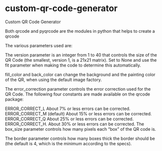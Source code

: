 # custom-qr-code-generator
Custom QR Code Generator

Both qrcode and pyqrcode are the modules in python that helps to create a qrcode

The various parameters used are:

The version parameter is an integer from 1 to 40 that controls the size of the QR Code (the smallest, version 1, is a 21x21 matrix). Set to None and use the fit parameter when making the code to determine this automatically.

fill_color and back_color can change the background and the painting color of the QR, when using the default image factory.

The error_correction parameter controls the error correction used for the QR Code. The following four constants are made available on the qrcode package:

ERROR_CORRECT_L
About 7% or less errors can be corrected.
ERROR_CORRECT_M (default)
About 15% or less errors can be corrected.
ERROR_CORRECT_Q
About 25% or less errors can be corrected.
ERROR_CORRECT_H.
About 30% or less errors can be corrected.
The box_size parameter controls how many pixels each “box” of the QR code is.

The border parameter controls how many boxes thick the border should be (the default is 4, which is the minimum according to the specs).
